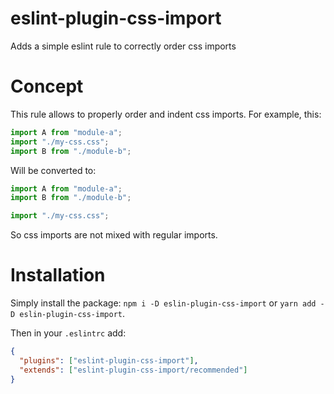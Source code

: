 # eslint-plugin-css-import
Adds a simple eslint rule to correctly order css imports

# Concept

This rule allows to properly order and indent css imports. For example, this:
```js
import A from "module-a";
import "./my-css.css";
import B from "./module-b";
```

Will be converted to:
```js
import A from "module-a";
import B from "./module-b";

import "./my-css.css";
```

So css imports are not mixed with regular imports.

# Installation

Simply install the package: `npm i -D eslin-plugin-css-import` or `yarn add -D eslin-plugin-css-import`.

Then in your `.eslintrc` add:

```json
{
  "plugins": ["eslint-plugin-css-import"],
  "extends": ["eslint-plugin-css-import/recommended"]
}
```
